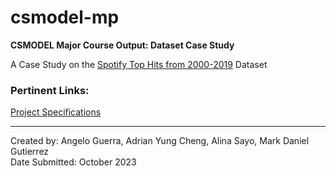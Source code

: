 # csmodel-mp
**CSMODEL Major Course Output: Dataset Case Study**

A Case Study on the [Spotify Top Hits from 2000-2019](https://www.kaggle.com/datasets/paradisejoy/top-hits-spotify-from-20002019/data) Dataset

### Pertinent Links:
[Project Specifications]()<br>

---

Created by: Angelo Guerra, Adrian Yung Cheng, Alina Sayo, Mark Daniel Gutierrez<br>
Date Submitted: October 2023
